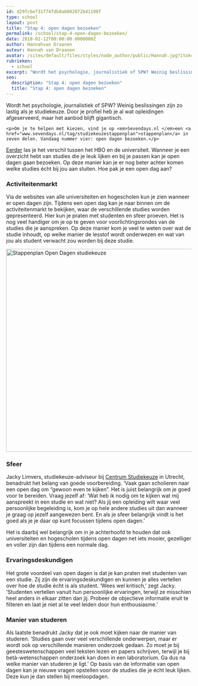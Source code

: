 ```yaml
---
id: d29fc6e731f74fdb8a6802872b41198f
type: school
layout: post
title: "Stap 4: open dagen bezoeken"
permalink: /school/stap-4-open-dagen-bezoeken/
date: 2018-02-12T00:00:00.0000000Z
author: Hannahvan Draanen
auteur: Hannah van Draanen
avatar: /sites/default/files/styles/node_author/public/Hannah.jpg?itok=1BZwLfAv
rubrieken:
  - school
excerpt: "Wordt het psychologie, journalistiek of SPW? Weinig beslissingen zijn zo lastig als je studiekeuze. Door je profiel heb je al wat opleidingen afgeserveerd, maar het aanbod blijft gigantisch.  "
seo:
  description: "Stap 4: open dagen bezoeken"
  title: "Stap 4: open dagen bezoeken"
---
```

Wordt het psychologie, journalistiek of SPW? Weinig beslissingen zijn zo lastig als je studiekeuze. Door je profiel heb je al wat opleidingen afgeserveerd, maar het aanbod blijft gigantisch.  

    <p>Om je te helpen met kiezen, vind je op <em>Sevendays.nl </em>een <a href="www.sevendays.nl/tag/studiekeuzestappenplan">stappenplan</a> in zeven delen. Vandaag nummer vier: open dagen bezoeken.</p>
<p><a href="/school/studiekeuze-stap-3-hoe-kies-je-tussen-het-hbo-en-de-universiteit" target="_blank">Eerder</a> las je het verschil tussen het HBO en de universiteit. Wanneer je een overzicht hebt van studies die je leuk lijken en bij je passen kan je open dagen gaan bezoeken. Op deze manier kan je er nog beter achter komen welke studies écht bij jou aan sluiten. Hoe pak je een open dag aan?</p>
<h3>Activiteitenmarkt</h3>
<p>Via de websites van alle universiteiten en hogescholen kun je zien wanneer er open dagen zijn. Tijdens een open dag kan je naar binnen om de activiteitenmarkt te bekijken, waar de verschillende studies worden gepresenteerd. Hier kun je praten met studenten en sfeer proeven. Het is nog veel handiger om je op te geven voor voorlichtingsrondes van de studies die je aanspreken. Op deze manier kom je veel te weten over wat de studie inhoudt, op welke manier de lesstof wordt onderwezen en wat van jou als student verwacht zou worden bij deze studie.</p>
<p><div class="media media-element-container media-default"><div id="file-415668" class="file file-image file-image-png">

        
  
  <div class="content">
    <img alt="Stappenplan Open Dagen studiekeuze" title="Beeld: ANP" height="550" width="1114" class="media-element file-default" data-delta="1" src="/sites/default/files/Schermafbeelding%202017-02-04%20om%2009.45.20.png">  </div>

  
</div>
</div>
<h3>Sfeer</h3>
<p>Jacky Limvers, studiekeuze-adviseur bij <a href="http://husite.nl/centrumstudiekeuze/" target="_blank">Centrum Studiekeuze</a> in Utrecht, benadrukt het belang van goede voorbereiding. ‘Vaak gaan scholieren naar een open dag om “gewoon even te kijken”. Het is juist belangrijk om je goed voor te bereiden. Vraag jezelf af: ‘Wat heb ik nodig om te kijken wat mij aanspreekt in een studie en wat niet? Als jij een opleiding wilt waar veel persoonlijke begeleiding is, kom je op hele andere studies uit dan wanneer je graag op jezelf aangewezen bent. En als je sfeer belangrijk vindt is het goed als je je daar op kunt focussen tijdens open dagen.’</p>
<p>Het is daarbij wel belangrijk om in je achterhoofd te houden dat ook universiteiten en hogescholen tijdens open dagen net iets mooier, gezelliger en voller zijn dan tijdens een normale dag.</p>
<h3>Ervaringsdeskundigen</h3>
<p>Het grote voordeel van open dagen is dat je kan praten met studenten van een studie. Zij zijn de ervaringsdeskundigen en kunnen je alles vertellen over hoe de studie écht is als student. ‘Wees wel kritisch,’ zegt Jacky. ‘Studenten vertellen vanuit hun persoonlijke ervaringen, terwijl ze misschien heel anders in elkaar zitten dan jij. Probeer de objectieve informatie eruit te filteren en laat je niet al te veel leiden door hun enthousiasme.’</p>
<h3>Manier van studeren</h3>
<p>Als laatste benadrukt Jacky dat je ook moet kijken naar de manier van studeren. ‘Studies gaan over veel verschillende onderwerpen, maar er wordt ook op verschillende manieren onderzoek gedaan. Zo moet je bij geesteswetenschappen veel teksten lezen en papers schrijven, terwijl je bij betà-wetenschappen onderzoek kan doen in een laboratorium. Ga dus na welke manier van studeren je ligt.’ Op basis van de informatie van open dagen kan je nieuwe vragen opstellen voor de studies die je écht leuk lijken. Deze kun je dan stellen bij meeloopdagen.</p>  
